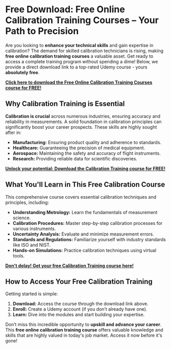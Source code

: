 # Free Download: Free Online Calibration Training Courses – Your Path to Precision

Are you looking to **enhance your technical skills** and gain expertise in calibration? The demand for skilled calibration technicians is rising, making **free online calibration training courses** a valuable asset. Get ready to access a complete training program without spending a dime! Below, we provide a direct download link to a top-rated Udemy course - yours **absolutely free**.

[**Click here to download the Free Online Calibration Training Courses course for FREE!**](https://udemywork.com/free-online-calibration-training-courses)

## Why Calibration Training is Essential

**Calibration is crucial** across numerous industries, ensuring accuracy and reliability in measurements. A solid foundation in calibration principles can significantly boost your career prospects. These skills are highly sought after in:

*   **Manufacturing:** Ensuring product quality and adherence to standards.
*   **Healthcare:** Guaranteeing the precision of medical equipment.
*   **Aerospace:** Maintaining the safety and accuracy of flight instruments.
*   **Research:** Providing reliable data for scientific discoveries.

[**Unlock your potential: Download the Calibration Training course for FREE!**](https://udemywork.com/free-online-calibration-training-courses)

## What You'll Learn in This Free Calibration Course

This comprehensive course covers essential calibration techniques and principles, including:

*   **Understanding Metrology:** Learn the fundamentals of measurement science.
*   **Calibration Procedures:** Master step-by-step calibration processes for various instruments.
*   **Uncertainty Analysis:** Evaluate and minimize measurement errors.
*   **Standards and Regulations:** Familiarize yourself with industry standards like ISO and NIST.
*   **Hands-on Simulations:** Practice calibration techniques using virtual tools.

[**Don't delay! Get your free Calibration Training course here!**](https://udemywork.com/free-online-calibration-training-courses)

## How to Access Your Free Calibration Training

Getting started is simple:

1.  **Download:** Access the course through the download link above.
2.  **Enroll:** Create a Udemy account (if you don’t already have one).
3.  **Learn:** Dive into the modules and start building your expertise.

Don’t miss this incredible opportunity to **upskill and advance your career**. This **free online calibration training course** offers valuable knowledge and skills that are highly valued in today's job market. Access it now before it's gone!
